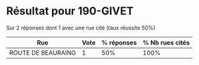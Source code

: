 # Résultat pour 190-GIVET

Sur 2 réponses dont 1 avec une rue cité (taux réussite 50%)

| Rue | Vote | % réponses | % Nb rues cités|
|-----|------|------------|----------------|
| ROUTE DE BEAURAING | 1 | 50% | 100%|
